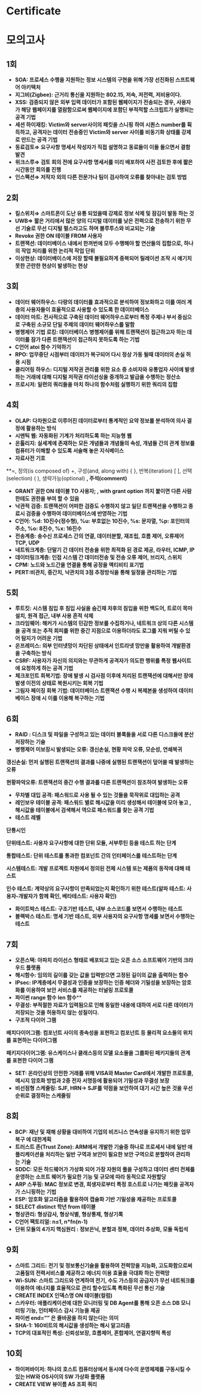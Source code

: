 # Certificate

# 모의고사

## 1회

- **SOA: 프로세스 수행을 지원하는 정보 시스템의 구현을 위해 가장 선진화된 스프트웨어 아키텍처**
- **지그비(Zigbee): 근거리 통신을 지원하는 802.15, 저속, 저전력, 저비용이다.**
- **XSS: 검증되지 않은 외부 입력 데이터가 포함된 웹페이지가 전송되는 경우, 사용자가 해당 웹페이지를 열람함으로써 웹페이지에 포함딘 부적적할 스크립트가 실행되는 공격 기법**
- **세션 하이재킹: Victim와 server사이의 패킷을 스니핑 하여 시퀀스 number를 휙득하고, 공격자는 데이터 전송중인 Victim와 server 사이를 비동기화 상태를 강제로 만드는 공격 기법**
- **동료검토⇒ 요구사항 명세서 작성자가 직접 설명하고 동료들이 이들 들으면서 결함 발견**
- **위크스루⇒ 검토 회의 전에 요구사항 명세서를 미리 배포하여 사전 검토한 후에 짧은 시간동안 회의를 진행**
- **인스펙션⇒ 저작자 외의 다른 전문가나 팀이 검사하여 오류를 찾아내는 검토 방법**

## 2회

- **킬스위치⇒ 스마트폰이 도난 유통 되었을때 강제로 정보 삭제 및 잠김이 발동 하는 것**
- **UWB⇒ 짧은 거리에서 많은 양의 디지털 데이터를 낮은 전력으로 전송하기 위한 무선 기술로 무선 디지털 펄스라고도 하며 블루투스와 비교되는 기술**
- **Revoke 권한 ON 테이블 FROM 사용자**
- **트랜잭션: 데이터베이스 내에서 한꺼번에 모두 수행해야 할 연산들의 집합으로, 하나의 작업 처리를 위한 논리적 작업 단위**
- **이상현상: 데이터베이스에 저장 할때 불필요하게 중복되어 릴레이션 조작 시 예기치 못한 곤란한 현상이 발생하는 현상**

## 3회

- **데이터 웨어하우스: 다량의 데이터를 효과적으로 분석하여 정보화하고 이를 여러 계층의 사용자들이 효율적으로 사용할 수 있도록 한 데이터베이스**
- **데이터 마트: 전사적으로 구축된 데이터 웨어하우스로부터 특정 주제나 부서 중심으로 구축된 소규모 단일 주제의 데이터 웨어하우스를 말함**
- **병행제어 기법 로킹: 데이터베이스 병행제어를 위해 트랜잭션이 접근하고자 하는 데이터를 잠가 다른 트랜잭션이 접근하지 못하도록 하는 기법**
- **C언어 atoi 함수 기억하기**
- **RPO: 업무중단 시점부터 데이터가 복구되어 다시 정상 가동 될때 데이터의 손실 허용 시점**
- **클리어링 하우스: 디지털 저작권 관리를 위한 요소 중 소비자와 유통업자 사이에 발생하는 거래에 대해 디지털 저작권 라이선싱을 중개하고 발급을 수행하는 정산소**
- **프로시저: 일련의 쿼리들을 마치 하나의 함수처럼 실행하기 위한 쿼리의 집합**

## 4회

- **OLAP: 다차원으로 이루어진 데이터로부터 통계적인 요약 정보를 분석하여 의사 결정에 활용하는 방식**
- **시멘틱 웹: 자동화된 기계가 처리하도록 하는 지능형 웹**
- **온톨리지: 실세계에 존재하는 모든 개념들과 개념들의 속성, 개념들 간의 관계 정보를 컴퓨터가 이해할 수 있도록 서술해 놓은 지식베이스**
- **자료사전 기호**

**=, 정의(is composed of)
+, 구성(and, along with)
{ }, 반복(iteration)
[ ], 선택(selection)
( ), 생략가능(optional)
**, 주석(comment)**

- **GRANT 권한 ON 테이블 TO 사용자; , with grant option 까지 붙이면 다른 사람한테도 권한을 부여 할 수 있음**
- **낙관적 검증: 트랜잭션이 어떠한 검증도 수행하지 않고 일단 트랜잭션을 수행하고 종료시 검증을 수행하여 데이터베이스에 반영하는 기법**
- **C언어: %d: 10진수(정수형), %u: 부호없는 10진수, %s: 문자열, %p: 포인터의 주소, %o: 8진수, %x: 16진수**
- **전송계층: 송수신 프로세스 간의 연결, 데이터분할, 재조립, 흐름 제어, 오류제어 TCP, UDP**
- **네트워크계층: 단말기 간 데이터 전송을 위한 최적화 된 경로 제공, 라우터, ICMP, IP**
- **데이터링크계층: 인접 시스템 간 데이터전송 및 전송 오류 제어, 브리지, 스위치**
- **CPM:  노드와 노드간을 연결을 통해 공정을 액티비티 표기법**
- **PERT:비관치, 중간치, 낙관치의 3점 추정방식을 통해 일정을 관리하는 기법**

## 5회

- **루트킷: 시스템 침입 후 침입 사실을 숨긴채 차후의 침입을 위한 백도어, 트로이 목마 설치, 원격 접근, 내부 사용 흔적 삭제**
- **크라임웨어: 해커가 시스템의 민감한 정보를 수집하거나, 네트워크 상의 다른 시스템을 공격 또는 추적 회피를 위한 중간 지점으로 이용하더라도 로그를 지워 버릴 수 있어 탐지가 어려운 기법**
- **온프레미스: 외부 인터넷망이 차단된 상태에서 인트라넷 망만을 활용하여 개발환경을 구축하는 방식**
- **CSRF: 사용자가 자신의 의지와는 무관하게 공격자가 의도한 행위를 특정 웹사이트에 요청하게 하는 공격 기법**
- **체크포인트 회복기법: 장애 발생 시 검사점 이후에 처리된 트랜잭션에 대해서만 장애 발생 이전의 상태로 복원시키는 회복 기법**
- **그림자 페이징 회복 기법: 데이터베이스 트랜잭션 수행 시 복제본을 생성하여 데이터 베이스 장애 시 이를 이용해 복구하는 기법**

## 6회

- **RAID : 디스크 및 파일을 구성하고 있는 데이터 블록들을 서로 다른 디스크들에 분산 저장하는 기술**
- **병행제어 미보장시 발생되는 오류: 갱신손실, 현황 파악 오류, 모순성, 연쇄복귀**

**갱신손실: 먼저 실행된 트랜잭션의 결과를 나중에 실행된  트랜잭션이 덮어쓸 때 발생하는 오류**

**현황파악오류: 트랜잭션의 중간 수행 결과를 다른 트랜잭션이 참조하여 발생하는 오류**

- **무차별 대입 공격: 패스워드로 사용 될 수 있는 것들을 묵작위로 대입하는 공격**
- **레인보우 테이블 공격: 패스워드 별로 해시값을 미리 생성해서 테이블에 모아 놓고 , 해시값을 테이블에서 검색해서 역으로 패스워드를 찾는 공격 기법**
- **테스트 레벨**

**단통시인**

**단위테스트: 사용자 요구사항에 대한 단위 모듈, 서부루틴 등을 테스트 하는 단계**

**통합테스트: 단위 테스트를 통과한 컴포넌트 간의 인터페이스를 테스트하는 단계**

**시스템테스트: 개발 프로젝트 차원에서 정의된 전체 시스템 또는 제품의 동작에 대해 테스트**

**인수 테스트: 계약상의 요구사항이 만족되었는지 확인하기 위한 테스트(알파 테스트: 사용자-개발자가 함께 확인, 베타테스트: 사용자 확인)**

- **화이트박스 테스트: 구조기반 테스트, 내부 소스코드를 보면서 수행하는 테스트**
- **블랙박스 테스트: 명세 기반 테스트, 외부 사용자의 요구사항 명세를 보면서 수행하는 테스트**

## 7회

- **오픈스택: 아파치 라이선스 형태로 배포되고 있는 오픈 소스 소프트웨어 기반의 크라우드 플랫폼**
- **해시함수: 임의의 길이를 갖는 값을 입력받으면 고정된 길이의 값을 출력하는 함수**
- **IPsec: IP계층에서 무결성과 인증을 보장하는 인증 헤더와 기밀성을 보장하는 암호화를 이용하여 보안 서비스를 제공하는 터널링 프로토콜**
- **파이썬 range 함수 len 함수****
- **무결성: 부적절한 자료가 입력됨으로 인해 동일한 내용에 대하여 서로 다른 데이터가 저장되는 것을 허용하지 않는 성질이다.**
- **구조적 다이어 그램**

**배치다이어그램: 컴포넌트 사이의 종속성을 표현하고 컴포넌트 등 물리적 요소들의 위치를 표현하는 다이어그램**

**패키지다이어그램: 유스케이스나 클래스등의 모델 요소들을 그룹화된 패키지들의 관계를 표현한 다이어 그램**

- **SET: 온라인상의 안전한 거래를 위해 VISA와 Master Card에서 개발한 프로토콜, 메시지 암호화 방법과 2중 전자 서명등에 활용되어 기밀성과 무결성 보장**
- **비선점형 스케줄링: SJF, HRN→ SJF를 약점을 보안하여 대기 시간 높은 것을 우선순위로 결정하는 스케줄링**

## 8회

- **BCP: 재난 및 재해 상황을 대비하여 기업의 비즈니스 연속성을 유지하기 위한 업무 복구 에 대한계획**
- **트러스트 존(Trust Zone): ARM에서 개발한 기술중 하나로 프로세서 내에 일반 애플리케이션을 처리하는 일반 구역과 보안이 필요한 보안 구역으로 분할하여 관리하는 기술**
- **SDDC: 모든 하드웨어가 가상화 되어 가장 자원의 풀을 구성하고 데이터 센터 전체를 운영하는 소프트 웨어가 필요한 기능 및 규모에 따라 동적으로 자원할당**
- **ARP 스푸핑: MAC 정보로 변경, 희생자로부터 특정 호스트로 나가는 패킷을 공격자가 스니핑하는 기법**
- **ESP: 암호화 알고리즘을 활용하여 캡슐화 기반 기밀성을 제공하는 프로토콜**
- **SELECT distinct 학년 from 테이블**
- **형상관리: 형상감사, 형상식별, 형상통제, 형상기록**
- **C언어 팩토리얼: n≤1, n*fn(n-1)**
- **단위 모듈의 4가지 핵심원리 : 정보은닉, 분할과 정복, 데이터 추상화, 모듈 독립석**

## 9회

- **스마트 그리드: 전기 및 정보통신기술을 활용하여 전력망을 지능화, 고도화함으로써 고품질의 전력서비스를 제공하고 에너지 이용 효율을 극대화 하는 전력망**
- **Wi-SUN: 스마트 그리드와 연계하여 전기, 수도 가스등의 공급자가 무선 네트워크를 이용하여 에너지를 효율적으로 관리 할수있도록 특화된 무선 통신 기술**
- **CREATE INDEX 인덱스명 ON 테이블(컬럼)**
- **스카우터: 애플리케이션에 대한 모니터링 및 DB Agent를 통해 오픈 소스 DB 모니터링 기능, 인터페이스 감시 기능을 제공**
- **파이썬 end=”” 은 줄바꿈을 하지 않는다는 의미**
- **SHA-1: 160비트의 해시값을 생성하는 해시 알고리즘**
- **TCP의 대표적인 특성: 신뢰성보장, 흐름제어, 혼합제어, 연결지향적 특성**

## 10회

- **하이퍼바이저: 하나의 호스트 컴퓨터상에서 동시에 다수의 운영체제를 구동시킬 수 있는 HW와 OS사이의 SW 가상화 플랫폼**
- **CREATE VIEW 뷰이름 AS 조회 쿼리**
